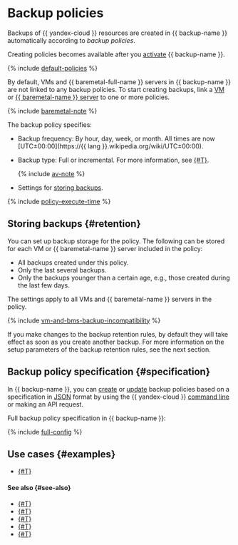 # Backup policies

Backups of {{ yandex-cloud }} resources are created in {{ backup-name }} automatically according to _backup policies_.

Creating policies becomes available after you [activate](index.md#providers) {{ backup-name }}.

{% include [default-policies](../../_includes/backup/default-policies.md) %}

By default, VMs and {{ baremetal-full-name }} servers in {{ backup-name }} are not linked to any backup policies. To start creating backups, link a [VM](../operations/policy-vm/attach-and-detach-vm.md) or [{{ baremetal-name }} server](../operations/backup-baremetal/backup-baremetal.md#agent-install) to one or more policies.

{% include [baremetal-note](../../_includes/backup/baremetal-note.md) %}

The backup policy specifies:

* Backup frequency: By hour, day, week, or month. All times are now [UTC±00:00](https://{{ lang }}.wikipedia.org/wiki/UTC±00:00).
* Backup type: Full or incremental. For more information, see [{#T}](backup.md#types).

  {% include [av-note](../../_includes/backup/av-note.md) %}

* Settings for [storing backups](#retention).

{% include [policy-execute-time](../../_includes/backup/policy-execute-time.md) %}

## Storing backups {#retention}

You can set up backup storage for the policy. The following can be stored for each VM or {{ baremetal-name }} server included in the policy:

* All backups created under this policy.
* Only the last several backups.
* Only the backups younger than a certain age, e.g., those created during the last few days.

The settings apply to all VMs and {{ baremetal-name }} servers in the policy.

{% include [vm-and-bms-backup-incompatibility](../../_includes/backup/vm-and-bms-backup-incompatibility.md) %}

If you make changes to the backup retention rules, by default they will take effect as soon as you create another backup. For more information on the setup parameters of the backup retention rules, see the next section.

## Backup policy specification {#specification}

In {{ backup-name }}, you can [create](../operations/policy-vm/create.md) or [update](../operations/policy-vm/update.md) backup policies based on a specification in [JSON](https://en.wikipedia.org/wiki/JSON) format by using the {{ yandex-cloud }} [command line](../../cli/quickstart.md) or making an API request.

Full backup policy specification in {{ backup-name }}:

{% include [full-config](../../_includes/backup/operations/full-config.md) %}


## Use cases {#examples}

* [{#T}](../tutorials/vm-with-backup-policy/index.md)


#### See also {#see-also}

* [{#T}](../operations/policy-vm/create.md)
* [{#T}](../operations/policy-vm/attach-and-detach-vm.md)
* [{#T}](../operations/policy-vm/detach-vm.md)
* [{#T}](../operations/policy-vm/update.md)
* [{#T}](../operations/policy-vm/get-info.md)